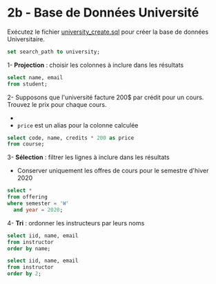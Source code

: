 # 2b - Base de Données Université

Exécutez le
fichier [university_create.sql](../src/create/university_create.sql) pour
créer la base de données
Universitaire.

```sql
set search_path to university;
```

1- **Projection** : choisir les colonnes à inclure dans les résultats

```sql
select name, email
from student;
```

2- Supposons que l'université facture 200$ par crédit pour un cours. Trouvez le
prix pour chaque cours.

-
- `price` est un alias pour la colonne calculée

```sql
select code, name, credits * 200 as price
from course;
```

3- **Sélection** : filtrer les lignes à inclure dans les résultats

- Conserver uniquement les offres de cours pour le semestre d'hiver 2020

```sql
select *
from offering
where semester = 'W'
  and year = 2020;
```

4- **Tri** : ordonner les instructeurs par leurs noms

```sql
select iid, name, email
from instructor
order by name;

select iid, name, email
from instructor
order by 2;
```